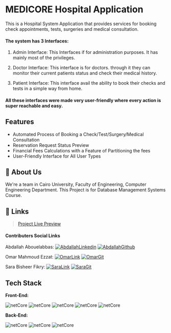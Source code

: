 
# MEDICORE Hospital Application

This is a Hospital System Application that provides services for booking check appointments, tests, surgeries and medical consultation.

#### The system has 3 Interfaces:
1. Admin Interface:
This Interfaces if for administration purposes. It has mainly most of the privileges.

2. Doctor Interface:
This interface is for doctors. through it they can monitor their current patients status and check their medical history.

3. Patient Interface:
This interface avail the ability to book their checks and tests in a simple way from home.

#### All these interfaces were made very user-friendly where every action is super reachable and easy.







## Features

- Automated Process of Booking a Check/Test/Surgery/Medical Consultation
- Reservation Request Status Preview
- Financial Fees Calculations with a Feature of Partitioning the fees
- User-Friendly Interface for All User Types


## 🚀 About Us
We're a team in Cairo University, Faculty of Engineering, Computer Engineering Department. This Project is for Database Management Systems Course.

## 🔗 Links
> [Project Live Preview](http://medicore-001-site1.htempurl.com/)
#### Contributers Social Links
Abdallah Abouelabbas:
[![AbdallahLinkedin][linkedin]][abdallah_linkedin]
[![AbdallahGithub][github]][abdallah_github]

Omar Mahmoud Ezzat:
[![OmarLink][linkedin]][Omar_linkedin]
[![OmarGit][github]][Omar_github]

Sara Bisheer Fikry:
[![SaraLink][linkedin]][Sara_linkedin]
[![SaraGit][github]][Sara_github]

[linkedin]: https://img.shields.io/badge/LinkedIn-0077B5?style=for-the-badge&logo=linkedin&logoColor=white
[Github]: https://img.shields.io/badge/GitHub-100000?style=for-the-badge&logo=github&logoColor=white
[abdallah_linkedin]: https://www.linkedin.com/in/abouelabbas/
[abdallah_github]: https://github.com/abdallahahmedali
[Omar_linkedin]: https://www.linkedin.com/in/omar-mahmoud-5723261ab/
[Omar_github]: https://github.com/OmarMah
[Sara_linkedin]: https://www.linkedin.com/in/sara-bisheer-951a38252/
[Sara_github]: https://github.com/SH8664

## Tech Stack

**Front-End:** 

![netCore](https://img.shields.io/badge/HTML5-E34F26?style=for-the-badge&logo=html5&logoColor=white)
![netCore](https://img.shields.io/badge/CSS3-1572B6?style=for-the-badge&logo=css3&logoColor=white)
![netCore](https://img.shields.io/badge/JavaScript-323330?style=for-the-badge&logo=javascript&logoColor=F7DF1E)
![netCore](https://img.shields.io/badge/jQuery-0769AD?style=for-the-badge&logo=jquery&logoColor=white)
![netCore](https://img.shields.io/badge/Bootstrap-563D7C?style=for-the-badge&logo=bootstrap&logoColor=white)

**Back-End:**

![netCore](https://img.shields.io/badge/.NET-512BD4?style=for-the-badge&logo=dotnet&logoColor=white)
![netCore](https://img.shields.io/badge/C%23-239120?style=for-the-badge&logo=c-sharp&logoColor=white)
![netCore](https://img.shields.io/badge/Microsoft%20SQL%20Server-CC2927?style=for-the-badge&logo=microsoft%20sql%20server&logoColor=white)
